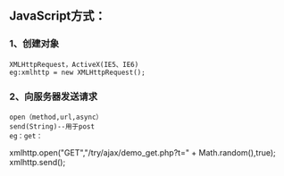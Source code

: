 ## JavaScript方式：
### 1、创建对象
	XMLHttpRequest，ActiveX(IE5、IE6)
	eg:xmlhttp = new XMLHttpRequest();
### 2、向服务器发送请求
	open（method,url,async）
	send(String)--用于post
	eg：get：
				
  xmlhttp.open("GET","/try/ajax/demo_get.php?t=" + 	Math.random(),true);
		xmlhttp.send();	